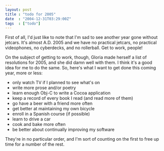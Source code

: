 ```yaml
---
layout: post
title : "todo for 2005"
date  : "2004-12-31T03:29:00Z"
tags  : ["todo"]
---
```

First of all, I'd just like to note that I'm sad to see another year gone without jetcars.  It's almost A.D. 2005 and we have no practical jetcars, no practical videophones, no cyberdecks, and no rollerball.  Get to work, people!

On the subject of getting to work, though, Gloria made herself a list of resolutions for 2005, and she did damn well with them.  I think it's a good idea for me to do the same.  So, here's what I want to get done this coming year, more or less:

 <ul>
 <li>only watch TV if I planned to see what's on</li>
 <li>write more prose and/or poetry</li>
 <li>learn enough Obj-C to write a Cocoa application</li>
 <li>keep a record of every book I read (and read more of them)</li>
 <li>go have a beer with a friend more often</li>
 <li>get better at maintaining my own bicycle</li>
 <li>enroll in a Spanish course (if possible)</li>
 <li>learn to drive a car</li>
 <li>cook and bake more often</li>
 <li>be better about continually improving my software</li>
 </ul>

They're in no particular order, and I'm sort of counting on the first to free up time for a number of the rest.

